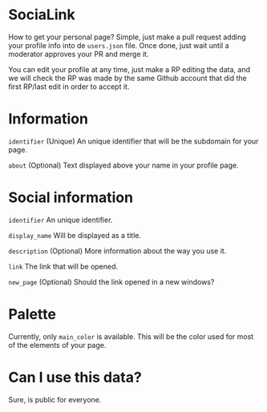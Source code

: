 # SociaLink

How to get your personal page?
Simple, just make a pull request adding your profile info into de ``users.json`` file. Once done, just wait until a moderator approves your PR and merge it.

You can edit your profile at any time, just make a RP editing the data, and we will check the RP was made by the same Github account that did the first RP/last edit in order to accept it.

# Information

``identifier`` (Unique) An unique identifier that will be the subdomain for your page.

``about`` (Optional) Text displayed above your name in your profile page.

# Social information

``identifier`` An unique identifier.

``display_name`` Will be displayed as a title.

``description`` (Optional) More information about the way you use it.

``link`` The link that will be opened.

``new_page`` (Optional) Should the link opened in a new windows?

# Palette

Currently, only ``main_color`` is available. This will be the color used for most of the elements of your page.

# Can I use this data?

Sure, is public for everyone.
